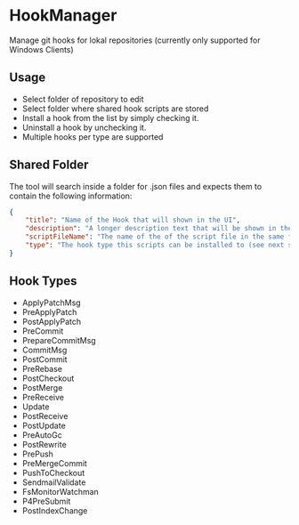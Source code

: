 # HookManager

Manage git hooks for lokal repositories (currently only supported for Windows Clients)

## Usage

* Select folder of repository to edit
* Select folder where shared hook scripts are stored
* Install a hook from the list by simply checking it.
* Uninstall a hook by unchecking it.
* Multiple hooks per type are supported

## Shared Folder

The tool will search inside a folder for .json files and expects them to contain the following information:

```json
{
    "title": "Name of the Hook that will shown in the UI",
    "description": "A longer description text that will be shown in the UI",
    "scriptFileName": "The name of the of the script file in the same folder (.bat and .ps1 currently supported)",
    "type": "The hook type this scripts can be installed to (see next section)"
}
```

## Hook Types

* ApplyPatchMsg
* PreApplyPatch
* PostApplyPatch
* PreCommit
* PrepareCommitMsg
* CommitMsg
* PostCommit
* PreRebase
* PostCheckout
* PostMerge
* PreReceive
* Update
* PostReceive
* PostUpdate
* PreAutoGc
* PostRewrite
* PrePush
* PreMergeCommit
* PushToCheckout
* SendmailValidate
* FsMonitorWatchman
* P4PreSubmit
* PostIndexChange
